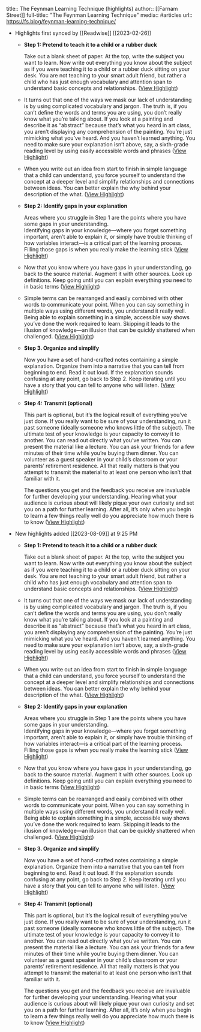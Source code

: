 title:: The Feynman Learning Technique (highlights)
author:: [[Farnam Street]]
full-title:: "The Feynman Learning Technique"
media:: #articles
url:: https://fs.blog/feynman-learning-technique/

- Highlights first synced by [[Readwise]] [[2023-02-26]]
	- **Step 1: Pretend to teach it to a child or a rubber duck**
	  
	  Take out a blank sheet of paper. At the top, write the subject you want to learn. Now write out everything you know about the subject as if you were teaching it to a child or a rubber duck sitting on your desk. You are not teaching to your smart adult friend, but rather a child who has just enough vocabulary and attention span to understand basic concepts and relationships. ([View Highlight](https://read.readwise.io/read/01gt8fjftebsbjbcx6crsgvwnn))
	- It turns out that one of the ways we mask our lack of understanding is by using complicated vocabulary and jargon. The truth is, if you can’t define the words and terms you are using, you don’t really know what you’re talking about. If you look at a painting and describe it as “abstract” because that’s what you heard in art class, you aren’t displaying any comprehension of the painting. You’re just mimicking what you’ve heard. And you haven’t learned anything. You need to make sure your explanation isn’t above, say, a sixth-grade reading level by using easily accessible words and phrases ([View Highlight](https://read.readwise.io/read/01gt8fjydx2xy0fgyfwhtqd3qs))
	- When you write out an idea from start to finish in simple language that a child can understand, you force yourself to understand the concept at a deeper level and simplify relationships and connections between ideas. You can better explain the why behind your description of the what. ([View Highlight](https://read.readwise.io/read/01gt8fkdkrhzj0my50m1mz1s4g))
	- **Step 2: Identify gaps in your explanation**
	  
	  Areas where you struggle in Step 1 are the points where you have some gaps in your understanding.  
	  Identifying gaps in your knowledge—where you forget something important, aren’t able to explain it, or simply have trouble thinking of how variables interact—is a critical part of the learning process. Filling those gaps is when you really make the learning stick ([View Highlight](https://read.readwise.io/read/01gt8fkwfje2vd3rzhjr97gfe8))
	- Now that you know where you have gaps in your understanding, go back to the source material. Augment it with other sources. Look up definitions. Keep going until you can explain everything you need to in basic terms ([View Highlight](https://read.readwise.io/read/01gt8fmbkzs0zkk8pg3kk60w82))
	- Simple terms can be rearranged and easily combined with other words to communicate your point. When you can say something in multiple ways using different words, you understand it really well.  
	  Being able to explain something in a simple, accessible way shows you’ve done the work required to learn. Skipping it leads to the illusion of knowledge—an illusion that can be quickly shattered when challenged. ([View Highlight](https://read.readwise.io/read/01gt8g1n4zremv344ga0adntch))
	- **Step 3. Organize and simplify**
	  
	  Now you have a set of hand-crafted notes containing a simple explanation. Organize them into a narrative that you can tell from beginning to end. Read it out loud. If the explanation sounds confusing at any point, go back to Step 2. Keep iterating until you have a story that you can tell to anyone who will listen. ([View Highlight](https://read.readwise.io/read/01gt8gypszssse7640k64tdvda))
	- **Step 4: Transmit (optional)**
	  
	  This part is optional, but it’s the logical result of everything you’ve just done. If you really want to be sure of your understanding, run it past someone (ideally someone who knows little of the subject). The ultimate test of your knowledge is your capacity to convey it to another. You can read out directly what you’ve written. You can present the material like a lecture. You can ask your friends for a few minutes of their time while you’re buying them dinner. You can volunteer as a guest speaker in your child’s classroom or your parents’ retirement residence. All that really matters is that you attempt to transmit the material to at least one person who isn’t that familiar with it.
	  
	  The questions you get and the feedback you receive are invaluable for further developing your understanding. Hearing what your audience is curious about will likely pique your own curiosity and set you on a path for further learning. After all, it’s only when you begin to learn a few things really well do you appreciate how much there is to know ([View Highlight](https://read.readwise.io/read/01gt8gz77ng931rs7fmr26ytv7))
- New highlights added [[2023-08-09]] at 9:25 PM
	- **Step 1: Pretend to teach it to a child or a rubber duck**
	  
	  Take out a blank sheet of paper. At the top, write the subject you want to learn. Now write out everything you know about the subject as if you were teaching it to a child or a rubber duck sitting on your desk. You are not teaching to your smart adult friend, but rather a child who has just enough vocabulary and attention span to understand basic concepts and relationships. ([View Highlight](https://read.readwise.io/read/01gt8fjftebsbjbcx6crsgvwnn))
	- It turns out that one of the ways we mask our lack of understanding is by using complicated vocabulary and jargon. The truth is, if you can’t define the words and terms you are using, you don’t really know what you’re talking about. If you look at a painting and describe it as “abstract” because that’s what you heard in art class, you aren’t displaying any comprehension of the painting. You’re just mimicking what you’ve heard. And you haven’t learned anything. You need to make sure your explanation isn’t above, say, a sixth-grade reading level by using easily accessible words and phrases ([View Highlight](https://read.readwise.io/read/01gt8fjydx2xy0fgyfwhtqd3qs))
	- When you write out an idea from start to finish in simple language that a child can understand, you force yourself to understand the concept at a deeper level and simplify relationships and connections between ideas. You can better explain the why behind your description of the what. ([View Highlight](https://read.readwise.io/read/01gt8fkdkrhzj0my50m1mz1s4g))
	- **Step 2: Identify gaps in your explanation**
	  
	  Areas where you struggle in Step 1 are the points where you have some gaps in your understanding.  
	  Identifying gaps in your knowledge—where you forget something important, aren’t able to explain it, or simply have trouble thinking of how variables interact—is a critical part of the learning process. Filling those gaps is when you really make the learning stick ([View Highlight](https://read.readwise.io/read/01gt8fkwfje2vd3rzhjr97gfe8))
	- Now that you know where you have gaps in your understanding, go back to the source material. Augment it with other sources. Look up definitions. Keep going until you can explain everything you need to in basic terms ([View Highlight](https://read.readwise.io/read/01gt8fmbkzs0zkk8pg3kk60w82))
	- Simple terms can be rearranged and easily combined with other words to communicate your point. When you can say something in multiple ways using different words, you understand it really well.  
	  Being able to explain something in a simple, accessible way shows you’ve done the work required to learn. Skipping it leads to the illusion of knowledge—an illusion that can be quickly shattered when challenged. ([View Highlight](https://read.readwise.io/read/01gt8g1n4zremv344ga0adntch))
	- **Step 3. Organize and simplify**
	  
	  Now you have a set of hand-crafted notes containing a simple explanation. Organize them into a narrative that you can tell from beginning to end. Read it out loud. If the explanation sounds confusing at any point, go back to Step 2. Keep iterating until you have a story that you can tell to anyone who will listen. ([View Highlight](https://read.readwise.io/read/01gt8gypszssse7640k64tdvda))
	- **Step 4: Transmit (optional)**
	  
	  This part is optional, but it’s the logical result of everything you’ve just done. If you really want to be sure of your understanding, run it past someone (ideally someone who knows little of the subject). The ultimate test of your knowledge is your capacity to convey it to another. You can read out directly what you’ve written. You can present the material like a lecture. You can ask your friends for a few minutes of their time while you’re buying them dinner. You can volunteer as a guest speaker in your child’s classroom or your parents’ retirement residence. All that really matters is that you attempt to transmit the material to at least one person who isn’t that familiar with it.
	  
	  The questions you get and the feedback you receive are invaluable for further developing your understanding. Hearing what your audience is curious about will likely pique your own curiosity and set you on a path for further learning. After all, it’s only when you begin to learn a few things really well do you appreciate how much there is to know ([View Highlight](https://read.readwise.io/read/01gt8gz77ng931rs7fmr26ytv7))